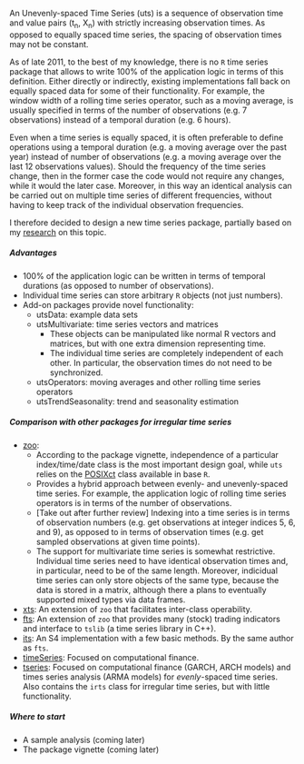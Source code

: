 An Unevenly-spaced Time Series (uts) is a sequence of observation time and value pairs (t<sub>n</sub>, X<sub>n</sub>) with strictly increasing observation times. As opposed to equally spaced time series, the spacing of observation times may not be constant.

As of late 2011, to the best of my knowledge, there is no `R` time series package that allows to write 100% of the application logic in terms of this definition. Either directly or indirectly, existing implementations fall back on equally spaced data for some of their functionality. For example, the window width of a rolling time series operator, such as a moving average, is usually specified in terms of the number of observations (e.g. 7 observations) instead of a temporal duration (e.g. 6 hours).

Even when a time series is equally spaced, it is often preferable to define operations using a temporal duration (e.g. a moving average over the past year) instead of number of observations (e.g. a moving average over the last 12 observations values). Should the frequency of the time series change, then in the former case the code would not require any changes, while it would the later case. Moreover, in this way an identical analysis can be carried out on multiple time series of different frequencies, without having to keep track of the individual observation frequencies.

I therefore decided to design a new time series package, partially based on my [research](http://www.eckner.com/research.html) on this topic.

##### Advantages

* 100% of the application logic can be written in terms of temporal durations (as opposed to number of observations).
* Individual time series can store arbitrary `R` objects (not just numbers).
* Add-on packages provide novel functionality:
  * utsData: example data sets
  * utsMultivariate: time series vectors and matrices
    * These objects can be manipulated like normal R vectors and matrices, but with one extra dimension representing time.
    * The individual time series are completely independent of each other. In particular, the observation times do not need to be synchronized.
  * utsOperators: moving averages and other rolling time series operators
  * utsTrendSeasonality: trend and seasonality estimation

##### Comparison with other packages for irregular time series

* [zoo](http://cran.r-project.org/web/packages/zoo/index.html):
  * According to the package vignette, independence of a particular index/time/date class is the most important design goal, while `uts` relies on the [POSIXct](https://stat.ethz.ch/R-manual/R-devel/library/base/html/DateTimeClasses.html) class available in base `R`.
  * Provides a hybrid approach between evenly- and unevenly-spaced time series. For example, the application logic of rolling time series operators is in terms of the number of observations.
  * [Take out after further review] Indexing into a time series is in terms of observation numbers (e.g. get observations at integer indices 5, 6, and 9), as opposed to in terms of observation times (e.g. get sampled observations at given time points).
  * The support for multivariate time series is somewhat restrictive. Individual time series need to have identical observation times and, in particular, need to be of the same length. Moreover, indicidual time series can only store objects of the same type, because the data is stored in a matrix, although there a plans to eventually supported mixed types via data frames.
* [xts](http://cran.r-project.org/web/packages/xts/index.html): An extension of `zoo` that facilitates inter-class operability.
* [fts](http://cran.r-project.org/web/packages/fts/index.html): An extension of `zoo` that provides many (stock) trading indicators and interface to `tslib` (a time series library in C++).
* [its](http://cran.r-project.org/web/packages/its/index.html): An S4 implementation with a few basic methods. By the same author as `fts`.
* [timeSeries](http://cran.r-project.org/web/packages/timeSeries/index.html): Focused on computational finance.
* [tseries](http://cran.r-project.org/web/packages/tseries/index.html): Focused on computational finance (GARCH, ARCH models) and times series analysis (ARMA models) for *evenly*-spaced time series. Also contains the `irts` class for irregular time series, but with little functionality.


##### Where to start

* A sample analysis (coming later)
* The package vignette (coming later)
